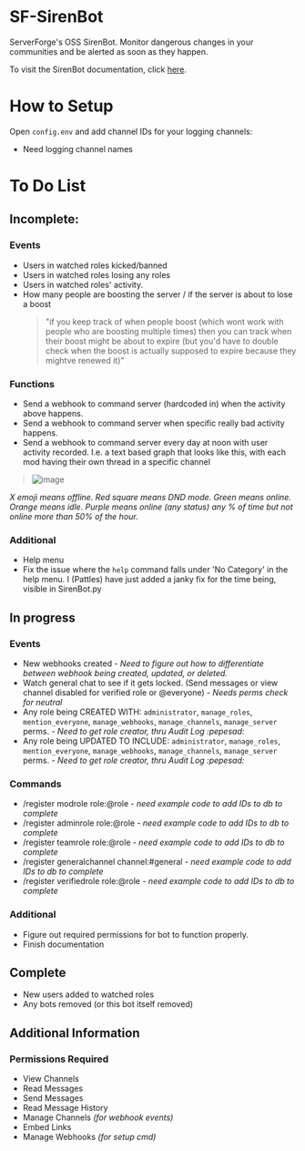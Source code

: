 # SF-SirenBot
ServerForge's OSS SirenBot. Monitor dangerous changes in your communities and be alerted as soon as they happen.

To visit the SirenBot documentation, click [here](https://sirenbot.gitbook.io/sirenbot-documentation/).

# How to Setup
Open `config.env` and add channel IDs for your logging channels:
* Need logging channel names

# To Do List
## Incomplete:
### Events
* Users in watched roles kicked/banned
* Users in watched roles losing any roles
* Users in watched roles' activity.
* How many people are boosting the server / if the server is about to lose a boost
    > "if you keep track of when people boost (which wont work with people who are boosting multiple times) then you can track when their boost might be about to expire (but you'd have to double check when the boost is actually supposed to expire because they mightve renewed it)"

### Functions
* Send a webhook to command server (hardcoded in) when the activity above happens.
* Send a webhook to command server when specific really bad activity happens.
* Send a webhook to command server every day at noon with user activity recorded. I.e. a text based graph that looks like this, with each mod having their own thread in a specific channel

> ![image](https://user-images.githubusercontent.com/57507687/217126127-9deee77d-3df3-4e3d-baef-0bff8cb2a7f5.png)

*X emoji means offline. Red square means DND mode. Green means online. Orange means idle. Purple means online (any status) any % of time but not online more than 50% of the hour.*

### Additional
* Help menu
* Fix the issue where the `help` command falls under 'No Category' in the help menu. I (Pattles) have just added a janky fix for the time being, visible in SirenBot.py

## In progress
### Events
* New webhooks created - *Need to figure out how to differentiate between webhook being created, updated, or deleted.*
* Watch general chat to see if it gets locked. (Send messages or view channel disabled for verified role or @everyone) - *Needs perms check for neutral*
* Any role being CREATED WITH: `administrator`, `manage_roles`, `mention_everyone`, `manage_webhooks`, `manage_channels`, `manage_server` perms. - *Need to get role creator, thru Audit Log :pepesad:*
* Any role being UPDATED TO INCLUDE: `administrator`, `manage_roles`, `mention_everyone`, `manage_webhooks`, `manage_channels`, `manage_server` perms. - *Need to get role creator, thru Audit Log :pepesad:*

### Commands
* /register modrole role:@role - *need example code to add IDs to db to complete*
* /register adminrole role:@role - *need example code to add IDs to db to complete*
* /register teamrole role:@role - *need example code to add IDs to db to complete*
* /register generalchannel channel:#general - *need example code to add IDs to db to complete*
* /register verifiedrole role:@role - *need example code to add IDs to db to complete*

### Additional
* Figure out required permissions for bot to function properly.
* Finish documentation

## Complete
* New users added to watched roles
* Any bots removed (or this bot itself removed)

## Additional Information
### Permissions Required
* View Channels
* Read Messages
* Send Messages
* Read Message History
* Manage Channels *(for webhook events)*
* Embed Links
* Manage Webhooks *(for setup cmd)*